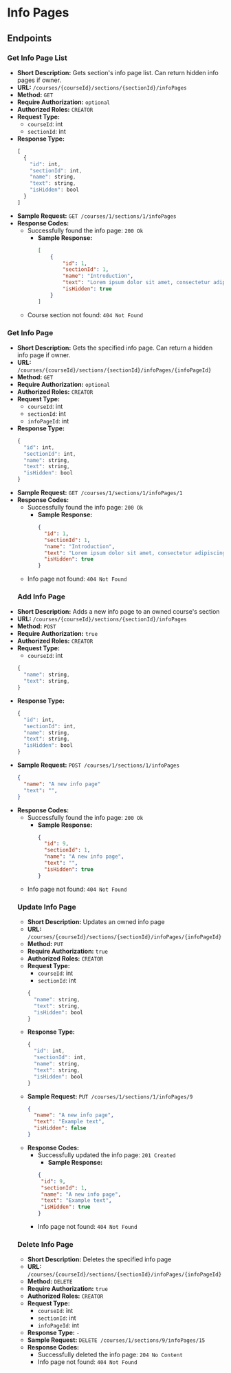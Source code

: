 # Info Pages
## Endpoints
### Get Info Page List
- **Short Description:** Gets section's info page list. Can return hidden info pages if owner.
- **URL:** `/courses/{courseId}/sections/{sectionId}/infoPages`
- **Method:** `GET`
- **Require Authorization:** `optional`
- **Authorized Roles:** `CREATOR`
- **Request Type:**
  - `courseId`: int
  - `sectionId`: int
- **Response Type:**
    ```javascript
    [
      {
        "id": int,
        "sectionId": int,
        "name": string,
        "text": string,
        "isHidden": bool  
      }
    ]
    ```
- **Sample Request:** `GET /courses/1/sections/1/infoPages`
- **Response Codes:**
  - Successfully found the info page: `200 Ok`
    - **Sample Response:**
      ```json
      [
          {
              "id": 1,
              "sectionId": 1,
              "name": "Introduction",
              "text": "Lorem ipsum dolor sit amet, consectetur adipiscing elit, sed do eiusmod tempor incididunt ut labore et dolore magna aliqua.",
              "isHidden": true
          }
      ]
      ```
  - Course section not found: `404 Not Found` 
### Get Info Page
- **Short Description:** Gets the specified info page. Can return a hidden info page if owner.
- **URL:** `/courses/{courseId}/sections/{sectionId}/infoPages/{infoPageId}`
- **Method:** `GET`
- **Require Authorization:** `optional`
- **Authorized Roles:** `CREATOR`
- **Request Type:**
  - `courseId`: int
  - `sectionId`: int
  - `infoPageId`: int
- **Response Type:**
    ```javascript
    {
      "id": int,
      "sectionId": int,
      "name": string,
      "text": string,
      "isHidden": bool  
    }
    ```
- **Sample Request:** `GET /courses/1/sections/1/infoPages/1`
- **Response Codes:**
  - Successfully found the info page: `200 Ok`
    - **Sample Response:**
      ```json
      {
        "id": 1,
        "sectionId": 1,
        "name": "Introduction",
        "text": "Lorem ipsum dolor sit amet, consectetur adipiscing elit, sed do eiusmod tempor incididunt ut labore et dolore magna aliqua.",
        "isHidden": true
      }
      ```
  - Info page not found: `404 Not Found`
  ### Add Info Page
- **Short Description:** Adds a new info page to an owned course's section
- **URL:** `/courses/{courseId}/sections/{sectionId}/infoPages`
- **Method:** `POST`
- **Require Authorization:** `true`
- **Authorized Roles:** `CREATOR`
- **Request Type:**
  - `courseId`: int
  ```javascript
  {
    "name": string,
    "text": string,
  }
  ```
- **Response Type:**
    ```javascript
    {
      "id": int,
      "sectionId": int,
      "name": string,
      "text": string,
      "isHidden": bool  
    }
    ```
- **Sample Request:** `POST /courses/1/sections/1/infoPages`
  ```json
  {
    "name": "A new info page"
    "text": "",
  }
  ```
- **Response Codes:**
  - Successfully found the info page: `200 Ok`
    - **Sample Response:**
      ```json
      {
        "id": 9,
        "sectionId": 1,
        "name": "A new info page",
        "text": "",
        "isHidden": true
      }
      ```
  - Info page not found: `404 Not Found`
  ### Update Info Page
  - **Short Description:** Updates an owned info page
  - **URL:** `/courses/{courseId}/sections/{sectionId}/infoPages/{infoPageId}`
  - **Method:** `PUT`
  - **Require Authorization:** `true`
  - **Authorized Roles:** `CREATOR`
  - **Request Type:**
    - `courseId`: int
    - `sectionId`: int
    ```javascript
    {
      "name": string,
      "text": string,
      "isHidden": bool
    }
    ```
  - **Response Type:**
    ```javascript
    {
      "id": int,
      "sectionId": int,
      "name": string,
      "text": string,
      "isHidden": bool  
    }
    ```
  - **Sample Request:** `PUT /courses/1/sections/1/infoPages/9`
    ```json
    {
      "name": "A new info page",
      "text": "Example text",
      "isHidden": false
    }
    ```
  - **Response Codes:**
    - Successfully updated the info page: `201 Created`
      - **Sample Response:**
       ```json
      {
        "id": 9,
        "sectionId": 1,
        "name": "A new info page",
        "text": "Example text",
        "isHidden": true
      }
      ```
    - Info page not found: `404 Not Found`
   ### Delete Info Page
  - **Short Description:** Deletes the specified info page
  - **URL:** `/courses/{courseId}/sections/{sectionId}/infoPages/{infoPageId}`
  - **Method:** `DELETE`
  - **Require Authorization:** `true`
  - **Authorized Roles:** `CREATOR`
  - **Request Type:**
    - `courseId`: int
    - `sectionId`: int
    - `infoPageId`: int
  - **Response Type:** `-`
  - **Sample Request:** `DELETE /courses/1/sections/9/infoPages/15`
  - **Response Codes:**
    - Successfully deleted the info page: `204 No Content`
    - Info page not found: `404 Not Found`
